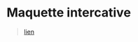 # Maquette intercative

> [lien](https://xd.adobe.com/view/2b64c828-aa36-4649-41c1-226f5ae940ba-5d55/)

